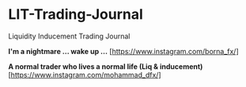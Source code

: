 # LIT-Trading-Journal
Liquidity Inducement Trading Journal

**I'm a nightmare ... wake up ...**
[https://www.instagram.com/borna_fx/]



**A normal trader who lives a normal life (Liq & inducement)**
[https://www.instagram.com/mohammad_dfx/]  
